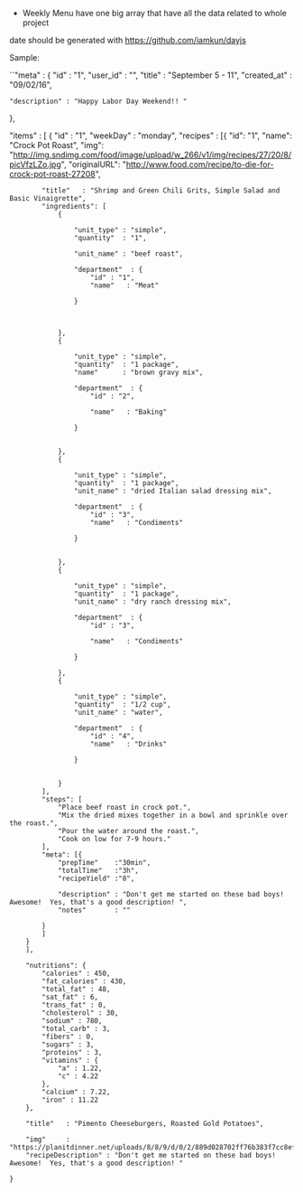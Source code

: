 * Weekly Menu
have one big array that have all the data related to whole project

date should be generated with https://github.com/iamkun/dayjs

Sample:

``"meta"        : {
    "id"          : "1",
    "user_id"     : "",
    "title"       : "September 5 - 11",
    "created_at"  : "09/02/16",

    "description" : "Happy Labor Day Weekend!! "

},


"items" : [
    {
        "id"      : "1",
        "weekDay" : "monday",
        "recipes" : [{
            "id": "1",
            "name": "Crock Pot Roast",
            "img": "http://img.sndimg.com/food/image/upload/w_266/v1/img/recipes/27/20/8/picVfzLZo.jpg",
            "originalURL": "http://www.food.com/recipe/to-die-for-crock-pot-roast-27208",

            "title"   : "Shrimp and Green Chili Grits, Simple Salad and Basic Vinaigrette",
            "ingredients": [
                {

                    "unit_type" : "simple",
                    "quantity"  : "1",

                    "unit_name" : "beef roast",

                    "department"  : {
                        "id" : "1",
                        "name"   : "Meat"

                    }



                },
                {

                    "unit_type" : "simple",
                    "quantity"  : "1 package",
                    "name"      : "brown gravy mix",

                    "department"  : {
                        "id" : "2",

                        "name"   : "Baking"

                    }


                },
                {

                    "unit_type" : "simple",
                    "quantity"  : "1 package",
                    "unit_name" : "dried Italian salad dressing mix",

                    "department"  : {
                        "id" : "3",
                        "name"   : "Condiments"

                    }


                },
                {

                    "unit_type" : "simple",
                    "quantity"  : "1 package",
                    "unit_name" : "dry ranch dressing mix",

                    "department"  : {
                        "id" : "3",

                        "name"   : "Condiments"

                    }

                },
                {

                    "unit_type" : "simple",
                    "quantity"  : "1/2 cup",
                    "unit_name" : "water",

                    "department"  : {
                        "id" : "4",
                        "name"   : "Drinks"

                    }


                }
            ],
            "steps": [
                "Place beef roast in crock pot.",
                "Mix the dried mixes together in a bowl and sprinkle over the roast.",
                "Pour the water around the roast.",
                "Cook on low for 7-9 hours."
            ],
            "meta": [{
                "prepTime"    :"30min",
                "totalTime"   :"3h",
                "recipeYield" :"8",

                "description" : "Don't get me started on these bad boys!  Awesome!  Yes, that's a good description! ",
                "notes"       : ""

            }
            ]
        }
        ],

        "nutritions": {
            "calories" : 450,
            "fat_calories" : 430,
            "total_fat" : 48,
            "sat_fat" : 6,
            "trans_fat" : 0,
            "cholesterol" : 30,
            "sodium" : 780,
            "total_carb" : 3,
            "fibers" : 0,
            "sugars" : 3,
            "proteins" : 3,
            "vitamins" : {
                "a" : 1.22,
                "c" : 4.22
            },
            "calcium" : 7.22,
            "iron" : 11.22
        },

        "title"   : "Pimento Cheeseburgers, Roasted Gold Potatoes",

        "img"     : "https://planitdinner.net/uploads/8/8/9/d/0/2/889d028702ff76b383f7cc8ef203ba99/dsc_0969.list.jpg",
        "recipeDescription" : "Don't get me started on these bad boys!  Awesome!  Yes, that's a good description! "

    }
